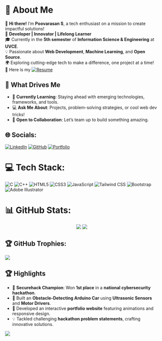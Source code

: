 # 💫 About Me  
👋 **Hi there!** I’m **Poovarasan S**, a tech enthusiast on a mission to create impactful solutions!  
🚀 **Developer | Innovator | Lifelong Learner**  
🎓 Currently in the **5th semester** of **Information Science & Engineering** at **UVCE**.  
💡 Passionate about **Web Development**, **Machine Learning**, and **Open Source**.  
🌍 Exploring cutting-edge tech to make a difference, one project at a time!  
📝 Here is my [![Resume](https://img.shields.io/badge/Resume-%23FF5733.svg?logo=adobeacrobatreader&logoColor=white)](https://drive.google.com/file/d/1IXhxXrapzXoyBwAMmrfVTO-4GeNRK-NZ/view?usp=sharing)


## 🚀 What Drives Me  
- 🌱 **Currently Learning**: Staying ahead with emerging technologies, frameworks, and tools.  
- 💻 **Ask Me About**: Projects, problem-solving strategies, or cool web dev tricks!  
- 🤝 **Open to Collaboration**: Let’s team up to build something amazing.  


## 🌐 Socials:
[![LinkedIn](https://img.shields.io/badge/LinkedIn-%230077B5.svg?logo=linkedin&logoColor=white)](https://www.linkedin.com/in/poovarasansivakumar2003/) 
[![GitHub](https://img.shields.io/badge/GitHub-%23121011.svg?logo=github&logoColor=white)](https://github.com/poovarasansivakumar2003) 
[![Portfolio](https://img.shields.io/badge/Portfolio-%23000000.svg?logo=firefox&logoColor=#FF7139)](https://poovarasansivakumar2003.github.io/Portfolio)


# 💻 Tech Stack:
![C](https://img.shields.io/badge/c-%2300599C.svg?style=for-the-badge&logo=c&logoColor=white) 
![C++](https://img.shields.io/badge/c++-%2300599C.svg?style=for-the-badge&logo=c%2B%2B&logoColor=white) 
![HTML5](https://img.shields.io/badge/html5-%23E34F26.svg?style=for-the-badge&logo=html5&logoColor=white) 
![CSS3](https://img.shields.io/badge/css3-%231572B6.svg?style=for-the-badge&logo=css3&logoColor=white) 
![JavaScript](https://img.shields.io/badge/javascript-%23323330.svg?style=for-the-badge&logo=javascript&logoColor=%23F7DF1E) 
![Tailwind CSS](https://img.shields.io/badge/TailwindCSS-%2338B2AC.svg?style=for-the-badge&logo=tailwind-css&logoColor=white)
![Bootstrap](https://img.shields.io/badge/bootstrap-%238511FA.svg?style=for-the-badge&logo=bootstrap&logoColor=white)
![Adobe Illustrator](https://img.shields.io/badge/adobe%20illustrator-%23FF9A00.svg?style=for-the-badge&logo=adobe%20illustrator&logoColor=white) 


# 📊 GitHub Stats:
<div align="center">
  <img src="https://github-readme-stats.vercel.app/api?username=poovarasansivakumar2003&theme=radical&hide_border=false&include_all_commits=true&count_private=true" />
  <img src="https://github-readme-stats.vercel.app/api/top-langs/?username=poovarasansivakumar2003&theme=radical&hide_border=false&include_all_commits=true&count_private=true&layout=compact" />
</div>


## 🏆 GitHub Trophies:
![](https://github-profile-trophy.vercel.app/?username=poovarasansivakumar2003&theme=radical&no-frame=false&no-bg=true&margin-w=4)


## 🏆 Highlights  
- 🥇 **Securehack Champion**: Won **1st place** in a **national cybersecurity hackathon**.  
- 🤖 Built an **Obstacle-Detecting Arduino Car** using **Ultrasonic Sensors** and **Motor Drivers**.  
- 🌟 Developed an interactive **portfolio website** featuring animations and responsive design.  
- 💡 Tackled challenging **hackathon problem statements**, crafting innovative solutions.  


[![](https://visitcount.itsvg.in/api?id=poovarasansivakumar2003&icon=0&color=6)](https://visitcount.itsvg.in)
